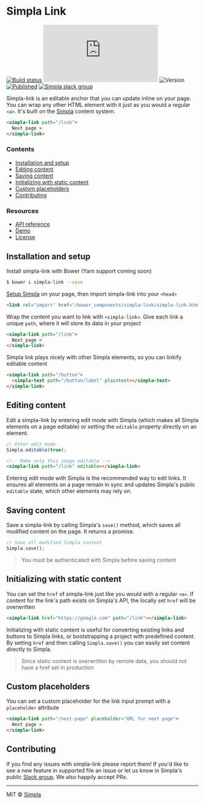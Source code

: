 # Simpla Link
[![Build status][travis-badge]][travis-url] ![Size][size-badge] ![Version][bower-badge] [![Published][webcomponents-badge]][webcomponents-url] [![Simpla slack group][slack-badge]][slack-url]

Simpla-link is an editable anchor that you can update inline on your page. You can wrap any other HTML element with it just as you would a regular `<a>`. It's built on the [Simpla][simpla] content system. 

<!---
```
<custom-element-demo>
  <template>
    <script src="../webcomponentsjs/webcomponents-lite.js"></script>
    <link rel="import" href="simpla-link.html">

    <script src="https://unpkg.com/simpla@^2.0.0"></script>
    <script>
      Simpla.init('local');
      Simpla.editable(true);
    </script>

    <style>
      body {
        height: 5rem;
      }
      simpla-link {
        margin: 2rem 0 0 2rem;
      }
    </style>
    <next-code-block></next-code-block>
  </template>
</custom-element-demo>
```
-->
```html
<simpla-link path="/link">
  Next page >
</simpla-link>
```

### Contents

- [Installation and setup](#installation-and-setup)
- [Editing content](#editing-content)
- [Saving content](#saving-content)
- [Initializing with static content](#initializing-with-static-content)
- [Custom placeholders](#custom-placeholders)
- [Contributing](#contributing)

### Resources

- [API reference][api]
- [Demo][demo]
- [License][license]

## Installation and setup

Install simpla-link with Bower (Yarn support coming soon)

```sh
$ bower i simpla-link --save
```

[Setup Simpla][simpla-setup] on your page, then import simpla-link into your `<head>`

```html
<link rel="import" href="/bower_components/simpla-link/simpla-link.html">
```

Wrap the content you want to link with `<simpla-link>`. Give each link a unique `path`, where it will store its data in your project

```html
<simpla-link path="/link">
  Next page >
</simpla-link>
```

Simpla link plays nicely with other Simpla elements, so you can linkify editable content

```html
<simpla-link path="/button">
  <simpla-text path="/button/label" plaintext></simpla-text> 
</simpla-link>
```

## Editing content

Edit a simpla-link by entering edit mode with Simpla (which makes all Simpla elements on a page editable) or setting the `editable` property directly on an element.

```js
// Enter edit mode
Simpla.editable(true);
```

```html
<!-- Make only this image editable -->
<simpla-link path="/link" editable></simpla-link>
```

Entering edit mode with Simpla is the recommended way to edit links. It ensures all elements on a page remain in sync and updates Simpla's public `editable` state, which other elements may rely on.

## Saving content

Save a simpla-link by calling Simpla's `save()` method, which saves all modified content on the page. It returns a promise.

```js
// Save all modified Simpla content
Simpla.save();
```

> You must be authenticated with Simpla before saving content

## Initializing with static content

You can set the `href` of simpla-link just like you would with a regular `<a>`. If content for the link's path exists on Simpla's API, the locally set `href` will be overwritten

```html
<simpla-link href="https://google.com" path="/link"></simpla-link>
```

Initializing with static content is useful for converting existing links and buttons to Simpla links, or bootstrapping a project with predefined content. By setting `href` and then calling `Simpla.save()` you can easily set content directly to Simpla.

> Since static content is overwritten by remote data, you should not have a href set in production

## Custom placeholders

You can set a custom placeholder for the link input prompt with a `placeholder` attribute

```html
<simpla-link path="/next-page" placeholder="URL for next page">
  Next page >
</simpla-link>
```

## Contributing

If you find any issues with simpla-link please report them! If you'd like to see a new feature in supported file an issue or let us know in Simpla's public [Slack group][slack-url]. We also happily accept PRs. 

***

MIT © [Simpla][simpla]

[simpla]: https://www.simpla.io
[simpla-setup]: https://www.simpla.io/docs/guides/get-started

[api]: https://www.webcomponents.org/element/SimplaElements/simpla-link/page/API.md
[demo]: https://www.webcomponents.org/element/SimplaElements/simpla-link/demo/demo/index.html
[license]: https://github.com/SimplaElements/simpla-link/blob/master/LICENSE

[bower-badge]: https://img.shields.io/bower/v/simpla-link.svg
[bowerlicense-badge]: https://img.shields.io/bower/l/simpla-link.svg
[travis-badge]: https://img.shields.io/travis/SimplaElements/simpla-link.svg
[travis-url]: https://travis-ci.org/SimplaElements/simpla-link
[bowerdeps-badge]: https://img.shields.io/gemnasium/SimplaElements/simpla-link.svg
[bowerdeps-url]: https://gemnasium.com/bower/simpla-link
[size-badge]: https://badges.herokuapp.com/size/github/SimplaElements/simpla-link/master/simpla-link.html?gzip=true
[webcomponents-badge]: https://img.shields.io/badge/webcomponents.org-published-blue.svg
[webcomponents-url]: https://www.webcomponents.org/element/SimplaElements/simpla-link
[slack-badge]: http://slack.simpla.io/badge.svg
[slack-url]: https://slack.simpla.io

